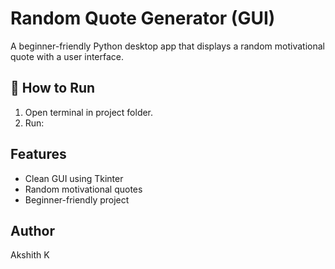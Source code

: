 # Random Quote Generator (GUI)

A beginner-friendly Python desktop app that displays a random motivational quote with a user interface.

## 🚀 How to Run

1. Open terminal in project folder.
2. Run:


## Features
- Clean GUI using Tkinter
- Random motivational quotes
- Beginner-friendly project

## Author
Akshith K
